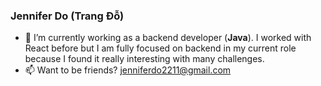 ### Jennifer Do (Trang Đỗ)

- 🔭 I’m currently working as a backend developer (**Java**). I worked with React before but I am fully focused on backend in my current role because I found it really interesting with many challenges.
- 📫 Want to be friends? jenniferdo2211@gmail.com
